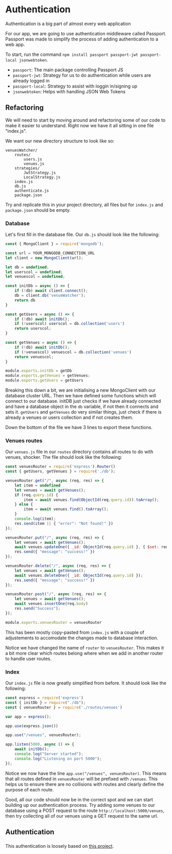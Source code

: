 # Authentication
Authentication is a big part of almost every web application

For our app, we are going to use authentication middleware called Passport. Passport was made to simplify the process of adding authentication to a web app.

To start, run the command `npm install passport passport-jwt passport-local jsonwebtoken`.
- `passport`: The main package controlling Passport JS
- `passport-jwt`: Strategy for us to do authentication while users are already logged in
- `passport-local`: Strategy to assist with loggin in/signing up
- `jsonwebtoken`: Helps with handling JSON Web Tokens

## Refactoring
We will need to start by moving around and refactoring some of our code to make it easier to understand. Right now we have it all sitting in one file "index.js".

We want our new directory structure to look like so:

```
venuesWatcher/
    routes/
        users.js
        venues.js
    strategies/
        JwtStrategy.js
        LocalStrategy.js
    index.js
    db.js
    authenticate.js
    package.json
```

Try and replicate this in your project directory, all files but for `index.js` and `package.json` should be empty.

### Database
Let's first fill in the database file. Our `db.js` should look like the following:

```javascript
const { MongoClient } = require('mongodb');

const url = YOUR_MONGODB_CONNECTION_URL
let client = new MongoClient(url);

let db = undefined;
let userscol = undefined;
let venuescol = undefined;

const initDb = async () => {
    if (!db) await client.connect();
    db = client.db('venueWatcher');
    return db
}

const getUsers = async () => {
    if (!db) await initDb();
    if (!userscol) userscol = db.collection('users')
    return userscol;
}

const getVenues = async () => {
    if (!db) await initDb();
    if (!venuescol) venuescol = db.collection('venues')
    return venuescol;
}

module.exports.initDb = getDb
module.exports.getVenues = getVenues;
module.exports.getUsers = getUsers
```

Breaking this down a bit, we are initialising a new MongoClient with our database cluster URL. Then we have defined some functions which will connect to our database. initDB just checks if we have already connected and have a database object in the `db` variable, if not then it connects and sets it. `getUsers` and `getVenues` do very similar things, just check if there is already a venues or users collection and if not creates them.

Down the bottom of the file we have 3 lines to export these functions.

### Venues routes
Our `venues.js` file in our `routes` directory contains all routes to do with venues, shocker. The file should look like the following:

```javascript
const venuesRouter = require('express').Router()
const { getUsers, getVenues } = require('./db');

venuesRouter.get("/", async (req, res) => {
    let item = undefined
    let venues = await getVenues();
    if (req.query.id) {
        item = await venues.find(ObjectId(req.query.id)).toArray();
    } else {
        item = await venues.find().toArray();
    }
    console.log(item);
    res.send(item || { "error": "Not found!" })
});

venuesRouter.put("/", async (req, res) => {
    let venues = await getVenues();
    await venues.updateOne({ _id: ObjectId(req.query.id) }, { $set: req.body });
    res.send({ "message": "success!" })
});

venuesRouter.delete("/", async (req, res) => {
    let venues = await getVenues();
    await venues.deleteOne({ _id: ObjectId(req.query.id) });
    res.send({ "message": "success!" })
});

venuesRouter.post("/", async (req, res) => {
    let venues = await getVenues();
    await venues.insertOne(req.body)
    res.send("Success");
});

module.exports.venuesRouter = venuesRouter
```

This has been mostly copy-pasted from `index.js` with a couple of adjustements to accomodate the changes made to database interaction.

Notice we have changed the name of `router` to `venuesRouter`. This makes it a bit more clear which routes belong where when we add in another router to handle user routes.

### Index
Our `index.js` file is now greatly simplified from before. It should look like the following:

```javascript
const express = require('express')
const { initDb } = require("./db");
const { venuesRouter } = require('./routes/venues')

var app = express();

app.use(express.json())

app.use("/venues", venuesRouter);

app.listen(5000, async () => {
    await initDb();
    console.log("Server started");
    console.log("Listening on port 5000");
});
```

Notice we now have the line `app.use("/venues", venuesRouter)`. This means that all routes defined in `venuesRouter` will be prefixed with `/venues`. This helps us to ensure there are no collisions with routes and clearly define the purpose of each route.

Good, all our code should now be in the correct spot and we can start building up our authentication process. Try adding some venues to our database using a POST request to the route `http://localhost:5000/venues`, then try collecting all of our venues using a GET request to the same url.

## Authentication
### 


This authentication is loosely based on [this project](https://github.com/collegewap/mern-auth-server).
